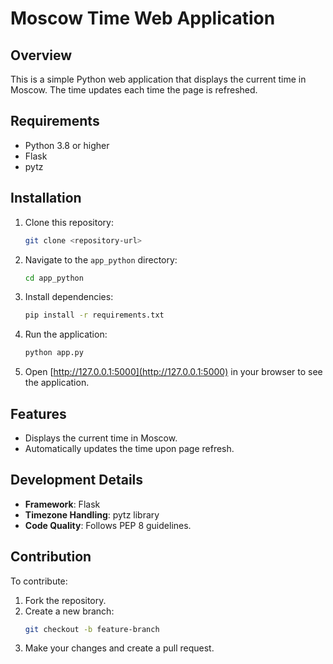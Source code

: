 # Moscow Time Web Application

## Overview

This is a simple Python web application that displays the current time in Moscow. The time updates each time the page is refreshed.

## Requirements

- Python 3.8 or higher
- Flask
- pytz

## Installation

1. Clone this repository:
    ```bash
    git clone <repository-url>
    ```
2. Navigate to the `app_python` directory:
   ```bash
   cd app_python
   ```
3. Install dependencies:
   ```bash
   pip install -r requirements.txt
   ```
4. Run the application:
   ```bash
   python app.py
   ```
5. Open [http://127.0.0.1:5000](http://127.0.0.1:5000) in your browser to see the application.

## Features

- Displays the current time in Moscow.
- Automatically updates the time upon page refresh.

## Development Details

- **Framework**: Flask
- **Timezone Handling**: pytz library
- **Code Quality**: Follows PEP 8 guidelines.

## Contribution

To contribute:
1. Fork the repository.
2. Create a new branch:
   ```bash
   git checkout -b feature-branch
   ```
3. Make your changes and create a pull request.

